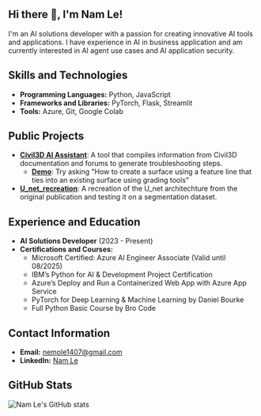 ## Hi there 👋, I'm Nam Le!
I'm an AI solutions developer with a passion for creating innovative AI tools and applications. I have experience in AI in business application and am currently interested in AI agent use cases and AI application security.

## Skills and Technologies
- **Programming Languages:** Python, JavaScript
- **Frameworks and Libraries:** PyTorch, Flask, Streamlit
- **Tools:** Azure, Git, Google Colab

## Public Projects
- **[Civil3D AI Assistant](https://github.com/Namle-git/Civil_3D_AI_Assistant)**: A tool that compiles information from Civil3D documentation and forums to generate troubleshooting steps.
  - **[Demo](https://civil3daiassitant.azurewebsites.net)**: Try asking "How to create a surface using a feature line that ties into an existing surface using grading tools"
- **[U_net_recreation](https://github.com/Namle-git/U_net_recreation)**: A recreation of the U_net architechture from the original publication and testing it on a segmentation dataset.

## Experience and Education
- **AI Solutions Developer** (2023 - Present)
- **Certifications and Courses:**
  - Microsoft Certified: Azure AI Engineer Associate (Valid until 08/2025)
  - IBM’s Python for AI & Development Project Certification
  - Azure’s Deploy and Run a Containerized Web App with Azure App Service
  - PyTorch for Deep Learning & Machine Learning by Daniel Bourke
  - Full Python Basic Course by Bro Code


## Contact Information
- **Email:** [nemole1407@gmail.com](mailto:nemole1407@gmail.com)
- **LinkedIn:** [Nam Le](https://www.linkedin.com/in/nam-le-a826b0226/)

## GitHub Stats
![Nam Le's GitHub stats](https://github-readme-stats.vercel.app/api?username=Namle-git&show_icons=true&theme=radical)
